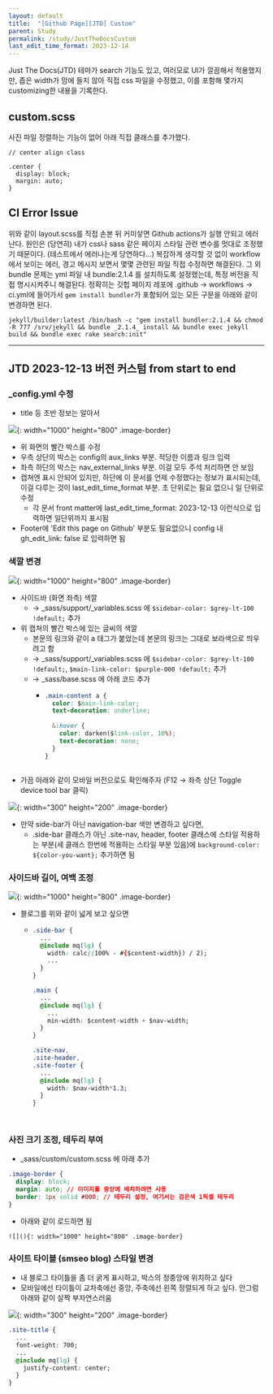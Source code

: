 ```yaml
---
layout: default
title:  "[Github Page][JTD] Custom"
parent: Study
permalink: /study/JustTheDocsCustom
last_edit_time_format: 2023-12-14
---
```


Just The Docs(JTD) 테마가 search 기능도 있고, 여러모로 UI가 깔끔해서 적용했지만, 좁은 width가 맘에 들지 않아 직접 css 파일을 수정했고, 이를 포함해 몇가지 customizing한 내용을 기록한다.

## custom.scss

사진 파일 정렬하는 기능이 없어 아래 직접 클래스를 추가했다. 

```
// center align class

.center {
  display: block;
  margin: auto;
}
```

## CI Error Issue

위와 같이 layout.scss를 직접 손본 뒤 커미샇면 Github actions가 실행 안되고 에러난다. 원인은 (당연히) 내가 css나 sass 같은 페이지 스타일 관련 변수를 멋대로 조정했기 때문이다. (테스트에서 에러나는게 당연하다...) 복잡하게 생각할 것 없이 workflow에서 보이는 에러, 경고 메시지 보면서 몇몇 관련된 파일 직접 수정하면 해결된다. 그 외 bundle 문제는 yml 파일 내 bundle:2.1.4 를 설치하도록 설정했는데, 특정 버전을 직접 명시시켜주니 해결된다. 정확히는 깃헙 페이지 레포에 .github -> workflows -> ci.yml에 들어가서 `gem install bundler`가 포함되어 있는 모든 구문을 아래와 같이 변경하면 된다.

```
jekyll/builder:latest /bin/bash -c "gem install bundler:2.1.4 && chmod -R 777 /srv/jekyll && bundle _2.1.4_ install && bundle exec jekyll build && bundle exec rake search:init"
```


***

## JTD 2023-12-13 버전 커스텀 from start to end

### _config.yml 수정

- title 등 초반 정보는 알아서

![](https://s-seo.github.io/assets/images/post_justthedocslayout_1.png){: width="1000" height="800" .image-border}

- 위 화면의 빨간 박스를 수정
- 우측 상단의 박스는 config의 aux_links 부분. 적당한 이름과 링크 입력
- 좌측 하단의 박스는 nav_external_links 부분. 이걸 모두 주석 처리하면 안 보임
- 캡쳐엔 표시 안되어 있지만, 하단에 이 문서를 언제 수정했다는 정보가 표시되는데, 이걸 다루는 것이 last_edit_time_format 부분. 초 단위로는 필요 없으니 일 단위로 수정
  - 각 문서 front matter에 last_edit_time_format: 2023-12-13 이런식으로 입력하면 일단위까지 표시됨
- Footer에 'Edit this page on Github' 부분도 필요없으니 config 내 gh_edit_link: false 로 입력하면 됨


### 색깔 변경

![](https://s-seo.github.io/assets/images/post_justthedocslayout_2.png){: width="1000" height="800" .image-border}

- 사이드바 (화면 좌측) 색깔
  - -> _sass/support/_variables.scss 에 `$sidebar-color: $grey-lt-100 !default;` 추가
- 위 캡쳐의 빨간 박스에 있는 글씨의 색깔
  - 본문의 링크와 같이 a 태그가 붙었는데 본문의 링크는 그대로 보라색으로 띄우려고 함
  - -> _sass/support/_variables.scss 에 `$sidebar-color: $grey-lt-100 !default;`, `$main-link-color: $purple-000 !default;` 추가
  - -> _sass/base.scss 에 아래 코드 추가
    - ```css
      .main-content a {
        color: $main-link-color;
        text-decoration: underline;
        
        &:hover {
          color: darken($link-color, 10%);
          text-decoration: none;
        }
      }
    ```
- 가끔 아래와 같이 모바일 버전으로도 확인해주자 (F12 -> 좌측 상단 Toggle device tool bar 클릭)

![](https://s-seo.github.io/assets/images/post_justthedocslayout_3.png){: width="300" height="200" .image-border}

- 만약 side-bar가 아닌 navigation-bar 색만 변경하고 싶다면,
  - .side-bar 클래스가 아닌 .site-nav, header, footer 클래스에 스타일 적용하는 부분(세 클래스 한번에 적용하는 스타일 부분 있음)에 `background-color: ${color-you-want};` 추가하면 됨

### 사이드바 길이, 여백 조정

![](https://s-seo.github.io/assets/images/post_justthedocslayout_6.png){: width="1000" height="800" .image-border}

- 블로그를 위와 같이 넓게 보고 싶으면
  - ```css
    .side-bar {
      ...
      @include mq(lg) {
        width: calc((100% - #{$content-width}) / 2);
        ...
      }
    }

    .main {
      ...
      @include mq(lg) {
        ...
        min-width: $content-width + $nav-width;
      }
    }
  
    .site-nav,
    .site-header,
    .site-footer {
      ...
      @include mq(lg) {
        width: $nav-width*1.3;
      }
    }
  ```


### 사진 크기 조정, 테두리 부여

- _sass/custom/custom.scss 에 아래 추가

```css
.image-border {
  display: block;
  margin: auto; // 이미지를 중앙에 배치하려면 사용
  border: 1px solid #000; // 테두리 설정, 여기서는 검은색 1픽셀 테두리
}
```

- 아래와 같이 로드하면 됨

`![](){: width="1000" height="800" .image-border}`


### 사이트 타이블 (smseo blog) 스타일 변경

- 내 블로그 타이틀을 좀 더 굵게 표시하고, 박스의 정중앙에 위치하고 싶다
- 모바일에선 타이틀이 교차축에선 중앙, 주축에선 왼쪽 정렬되게 하고 싶다. 안그럼 아래와 같이 살짝 부자연스러움

![](https://s-seo.github.io/assets/images/post_justthedocslayout_5.png){: width="300" height="200" .image-border}


```css
.site-title {
  ...
  font-weight: 700;
  ...
  @include mq(lg) {
    justify-content: center;
  }
}
```
